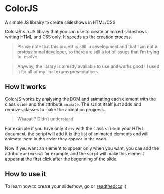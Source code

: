 # ColorJS
A simple JS librairy to create slideshows in HTML/CSS

ColorJS is a JS library that you can use to create animated slideshows writing HTML and CSS only. It speeds up the creation process.
>Please note that this project is still in development and that I am not a professionnal developer, so there are still a lot of issues that I'm trying to resolve.

>Anyway, the library is already avaliable to use and works good ! I used it for all of my final exams presentations.

## How it works
ColorJS works by analysing the DOM and animating each element with the class `slide` and the attribute `animate`. The script itself just adds and removes classes to make the animation progress.
>Whaaat ? Didn't understand

For example if you have only 3 `div` with the class `slide` in your HTML document, the script will add it to the list of animated elements and will animate them in the order they appear in the code.

Now if you want an element to appear only when you want, you can add the attribute `animate=1` for example, and the script will make this element appear at the first click after the begenning of the slide.

## How to use it
To learn how to create your slideshow, go on [readthedocs](https://colorjs.readthedocs.io/en/latest/) ;)
